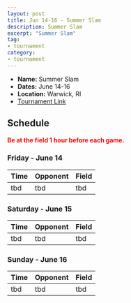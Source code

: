 ```yaml
---
layout: post
title: Jun 14-16 - Summer Slam
description: Summer Slam
excerpt: "Summer Slam"
tag:
- tournament
category:
- tournament
---
```

* **Name:** Summer Slam
* **Dates:** June 14-16
* **Location:** Warwick, RI
* [Tournament Link](http://www.asanewengland.com/TournamentDetails.aspx?TournamentKey=5016)
  
## Schedule
**<span style="color:red">Be at the field 1 hour before each game.</span>**

### Friday - June 14

| Time | Opponent | Field |
|:---  |:---      |:---   |
| tbd  | tbd      | tbd   |


### Saturday - June 15

| Time | Opponent | Field |
|:---  |:---      |:---   |
| tbd  | tbd      | tbd   |


### Sunday - June 16

| Time | Opponent | Field |
|:---  |:---      |:---   |
| tbd  | tbd      | tbd   |

